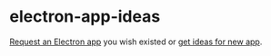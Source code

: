 # electron-app-ideas


[Request an Electron app](https://github.com/egoist/electron-app-ideas/issues/new) you wish existed or [get ideas for new app](https://github.com/egoist/electron-app-ideas/issues).
